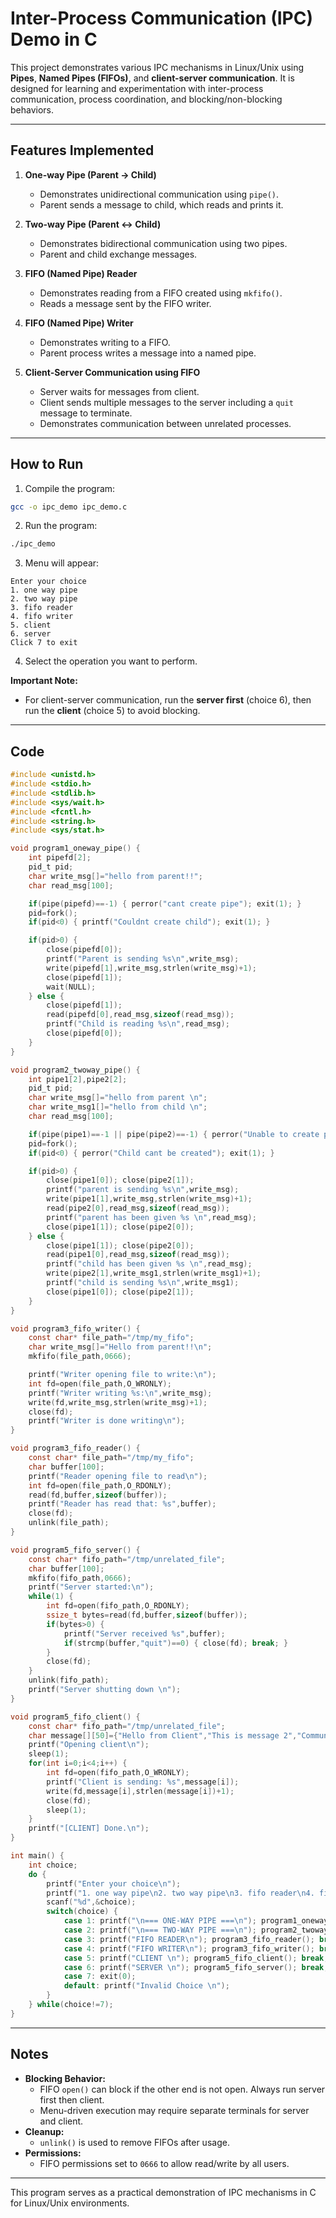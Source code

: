 # Inter-Process Communication (IPC) Demo in C

This project demonstrates various IPC mechanisms in Linux/Unix using **Pipes**, **Named Pipes (FIFOs)**, and **client-server communication**. It is designed for learning and experimentation with inter-process communication, process coordination, and blocking/non-blocking behaviors.

---

## Features Implemented

1. **One-way Pipe (Parent -> Child)**
    - Demonstrates unidirectional communication using `pipe()`.
    - Parent sends a message to child, which reads and prints it.

2. **Two-way Pipe (Parent <-> Child)**
    - Demonstrates bidirectional communication using two pipes.
    - Parent and child exchange messages.

3. **FIFO (Named Pipe) Reader**
    - Demonstrates reading from a FIFO created using `mkfifo()`.
    - Reads a message sent by the FIFO writer.

4. **FIFO (Named Pipe) Writer**
    - Demonstrates writing to a FIFO.
    - Parent process writes a message into a named pipe.

5. **Client-Server Communication using FIFO**
    - Server waits for messages from client.
    - Client sends multiple messages to the server including a `quit` message to terminate.
    - Demonstrates communication between unrelated processes.

---

## How to Run

1. Compile the program:

```bash
gcc -o ipc_demo ipc_demo.c
```

2. Run the program:

```bash
./ipc_demo
```

3. Menu will appear:

```
Enter your choice
1. one way pipe
2. two way pipe
3. fifo reader
4. fifo writer
5. client
6. server
Click 7 to exit
```

4. Select the operation you want to perform.

**Important Note:**
- For client-server communication, run the **server first** (choice 6), then run the **client** (choice 5) to avoid blocking.

---

## Code

```c
#include <unistd.h>
#include <stdio.h>
#include <stdlib.h>
#include <sys/wait.h>
#include <fcntl.h>
#include <string.h>
#include <sys/stat.h>

void program1_oneway_pipe() {
    int pipefd[2];
    pid_t pid;
    char write_msg[]="hello from parent!!";
    char read_msg[100];

    if(pipe(pipefd)==-1) { perror("cant create pipe"); exit(1); }
    pid=fork();
    if(pid<0) { printf("Couldnt create child"); exit(1); }

    if(pid>0) {
        close(pipefd[0]);
        printf("Parent is sending %s\n",write_msg);
        write(pipefd[1],write_msg,strlen(write_msg)+1);
        close(pipefd[1]);
        wait(NULL);
    } else {
        close(pipefd[1]);
        read(pipefd[0],read_msg,sizeof(read_msg));
        printf("Child is reading %s\n",read_msg);
        close(pipefd[0]);
    }
}

void program2_twoway_pipe() {
    int pipe1[2],pipe2[2];
    pid_t pid;
    char write_msg[]="hello from parent \n";
    char write_msg1[]="hello from child \n";
    char read_msg[100];

    if(pipe(pipe1)==-1 || pipe(pipe2)==-1) { perror("Unable to create pipe"); exit(1); }
    pid=fork();
    if(pid<0) { perror("Child cant be created"); exit(1); }

    if(pid>0) {
        close(pipe1[0]); close(pipe2[1]);
        printf("parent is sending %s\n",write_msg);
        write(pipe1[1],write_msg,strlen(write_msg)+1);
        read(pipe2[0],read_msg,sizeof(read_msg));
        printf("parent has been given %s \n",read_msg);
        close(pipe1[1]); close(pipe2[0]);
    } else {
        close(pipe1[1]); close(pipe2[0]);
        read(pipe1[0],read_msg,sizeof(read_msg));
        printf("child has been given %s \n",read_msg);
        write(pipe2[1],write_msg1,strlen(write_msg1)+1);
        printf("child is sending %s\n",write_msg1);
        close(pipe1[0]); close(pipe2[1]);
    }
}

void program3_fifo_writer() {
    const char* file_path="/tmp/my_fifo";
    char write_msg[]="Hello from parent!!\n";
    mkfifo(file_path,0666);

    printf("Writer opening file to write:\n");
    int fd=open(file_path,O_WRONLY);
    printf("Writer writing %s:\n",write_msg);
    write(fd,write_msg,strlen(write_msg)+1);
    close(fd);
    printf("Writer is done writing\n");
}

void program3_fifo_reader() {
    const char* file_path="/tmp/my_fifo";
    char buffer[100];
    printf("Reader opening file to read\n");
    int fd=open(file_path,O_RDONLY);
    read(fd,buffer,sizeof(buffer));
    printf("Reader has read that: %s",buffer);
    close(fd);
    unlink(file_path);
}

void program5_fifo_server() {
    const char* fifo_path="/tmp/unrelated_file";
    char buffer[100];
    mkfifo(fifo_path,0666);
    printf("Server started:\n");
    while(1) {
        int fd=open(fifo_path,O_RDONLY);
        ssize_t bytes=read(fd,buffer,sizeof(buffer));
        if(bytes>0) {
            printf("Server received %s",buffer);
            if(strcmp(buffer,"quit")==0) { close(fd); break; }
        }
        close(fd);
    }
    unlink(fifo_path);
    printf("Server shutting down \n");
}

void program5_fifo_client() {
    const char* fifo_path="/tmp/unrelated_file";
    char message[][50]={"Hello from Client","This is message 2","Communication successful!","quit"};
    printf("Opening client\n");
    sleep(1);
    for(int i=0;i<4;i++) {
        int fd=open(fifo_path,O_WRONLY);
        printf("Client is sending: %s",message[i]);
        write(fd,message[i],strlen(message[i])+1);
        close(fd);
        sleep(1);
    }
    printf("[CLIENT] Done.\n");
}

int main() {
    int choice;
    do {
        printf("Enter your choice\n");
        printf("1. one way pipe\n2. two way pipe\n3. fifo reader\n4. fifo writer\n5. client\n6. server\nClick 7 to exit\n");
        scanf("%d",&choice);
        switch(choice) {
            case 1: printf("\n=== ONE-WAY PIPE ===\n"); program1_oneway_pipe(); break;
            case 2: printf("\n=== TWO-WAY PIPE ===\n"); program2_twoway_pipe(); break;
            case 3: printf("FIFO READER\n"); program3_fifo_reader(); break;
            case 4: printf("FIFO WRITER\n"); program3_fifo_writer(); break;
            case 5: printf("CLIENT \n"); program5_fifo_client(); break;
            case 6: printf("SERVER \n"); program5_fifo_server(); break;
            case 7: exit(0);
            default: printf("Invalid Choice \n");
        }
    } while(choice!=7);
}
```

---

## Notes

- **Blocking Behavior:**
  - FIFO `open()` can block if the other end is not open. Always run server first then client.
  - Menu-driven execution may require separate terminals for server and client.
- **Cleanup:**
  - `unlink()` is used to remove FIFOs after usage.
- **Permissions:**
  - FIFO permissions set to `0666` to allow read/write by all users.

---

This program serves as a practical demonstration of IPC mechanisms in C for Linux/Unix environments.

